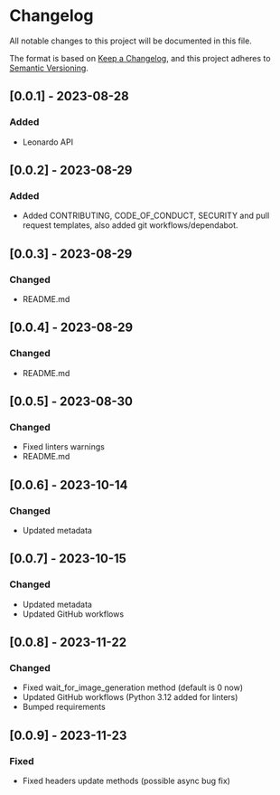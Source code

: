 # Changelog

All notable changes to this project will be documented in this file.

The format is based on [Keep a Changelog](https://keepachangelog.com/en/1.0.0/),
and this project adheres to [Semantic Versioning](https://semver.org/spec/v2.0.0.html).

## [0.0.1] - 2023-08-28

### Added
- Leonardo API


## [0.0.2] - 2023-08-29

### Added
- Added CONTRIBUTING, CODE_OF_CONDUCT, SECURITY and pull request templates, also added git workflows/dependabot.


## [0.0.3] - 2023-08-29

### Changed
- README.md


## [0.0.4] - 2023-08-29

### Changed
- README.md


## [0.0.5] - 2023-08-30

### Changed
- Fixed linters warnings
- README.md

## [0.0.6] - 2023-10-14

### Changed
- Updated metadata

## [0.0.7] - 2023-10-15

### Changed
- Updated metadata
- Updated GitHub workflows

## [0.0.8] - 2023-11-22

### Changed
- Fixed wait_for_image_generation method (default is 0 now)
- Updated GitHub workflows (Python 3.12 added for linters)
- Bumped requirements

## [0.0.9] - 2023-11-23

### Fixed
- Fixed headers update methods (possible async bug fix)

